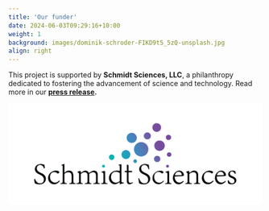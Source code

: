 ```yaml
---
title: 'Our funder'
date: 2024-06-03T09:29:16+10:00
weight: 1
background: images/dominik-schroder-FIKD9t5_5zQ-unsplash.jpg
align: right
---
```


This project is supported by **Schmidt Sciences, LLC**, a philanthropy dedicated to fostering the advancement of science and technology. Read more in our **[press release](https://news.ucsb.edu/2024/021495/uc-santa-barbara-leads-9-million-research-project-ocean-cycles).**

![](/images/schmidtsciences_primary_color.png)
